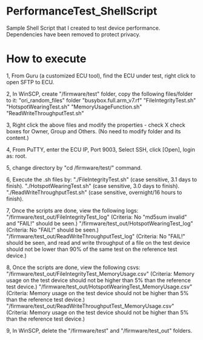 # PerformanceTest_ShellScript
Sample Shell Script that I created to test device performance. Dependencies have been removed to protect privacy.

# How to execute
1, From Guru (a customized ECU tool), find the ECU under test, right click to open SFTP to ECU.

2, In WinSCP, create "/firmware/test" folder, copy the following files/folder to it:
"ori_random_files" folder
"busybox.full.arm_v7.rf"
"FileIntegrityTest.sh"
"HotspotWearingTest.sh"
"MemoryUsageFunction.sh"
"ReadWriteThroughputTest.sh"

3, Right click the above files and modify the properties - check X check boxes for Owner, Group and Others. (No need to modify folder and its content.)

4, From PuTTY, enter the ECU IP, Port 9003, Select SSH, click [Open], login as: root.

5, change directory by "cd /firmware/test/" command.

6, Execute the .sh files by:
"./FileIntegrityTest.sh" (case sensitive, 3.1 days to finish).
"./HotspotWearingTest.sh" (case sensitive, 3.0 days to finish).
"./ReadWriteThroughputTest.sh" (case sensitive, overnight/16 hours to finish).

7, Once the scripts are done, view the following logs:
"/firmware/test_out/FileIntegrityTest_log" (Criteria: No "md5sum invalid" and "FAIL!" should be seen.)
"/firmware/test_out/HotspotWearingTest_log" (Criteria: No "FAIL!" should be seen.)
"/firmware/test_out/ReadWriteThroughputTest_log" (Criteria: No "FAIL!" should be seen, and read and write throughput of a file on the test device should not be lower than 90% of the same test on the reference test device.)

8, Once the scripts are done, view the following csvs: 
"/firmware/test_out/FileIntegrityTest_MemoryUsage.csv" (Criteria: Memory usage on the test device should not be higher than 5% than the reference test device.)
"/firmware/test_out/HotspotWearingTest_MemoryUsage.csv" (Criteria: Memory usage on the test device should not be higher than 5% than the reference test device.)
"/firmware/test_out/ReadWriteThroughputTest_MemoryUsage.csv" (Criteria: Memory usage on the test device should not be higher than 5% than the reference test device.)

9, In WinSCP, delete the "/firmware/test" and "/firmware/test_out" folders.
